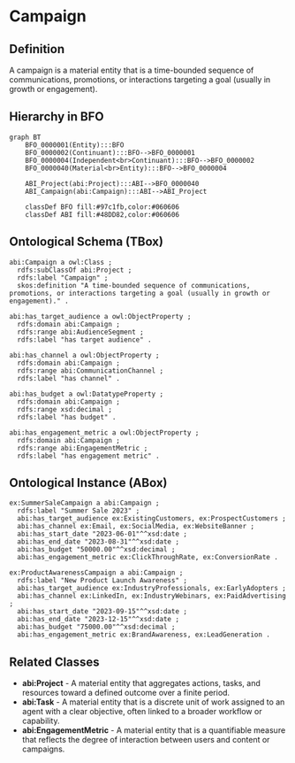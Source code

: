 # Campaign

## Definition
A campaign is a material entity that is a time-bounded sequence of communications, promotions, or interactions targeting a goal (usually in growth or engagement).

## Hierarchy in BFO
```mermaid
graph BT
    BFO_0000001(Entity):::BFO
    BFO_0000002(Continuant):::BFO-->BFO_0000001
    BFO_0000004(Independent<br>Continuant):::BFO-->BFO_0000002
    BFO_0000040(Material<br>Entity):::BFO-->BFO_0000004
    
    ABI_Project(abi:Project):::ABI-->BFO_0000040
    ABI_Campaign(abi:Campaign):::ABI-->ABI_Project
    
    classDef BFO fill:#97c1fb,color:#060606
    classDef ABI fill:#48DD82,color:#060606
```

## Ontological Schema (TBox)
```turtle
abi:Campaign a owl:Class ;
  rdfs:subClassOf abi:Project ;
  rdfs:label "Campaign" ;
  skos:definition "A time-bounded sequence of communications, promotions, or interactions targeting a goal (usually in growth or engagement)." .

abi:has_target_audience a owl:ObjectProperty ;
  rdfs:domain abi:Campaign ;
  rdfs:range abi:AudienceSegment ;
  rdfs:label "has target audience" .

abi:has_channel a owl:ObjectProperty ;
  rdfs:domain abi:Campaign ;
  rdfs:range abi:CommunicationChannel ;
  rdfs:label "has channel" .

abi:has_budget a owl:DatatypeProperty ;
  rdfs:domain abi:Campaign ;
  rdfs:range xsd:decimal ;
  rdfs:label "has budget" .

abi:has_engagement_metric a owl:ObjectProperty ;
  rdfs:domain abi:Campaign ;
  rdfs:range abi:EngagementMetric ;
  rdfs:label "has engagement metric" .
```

## Ontological Instance (ABox)
```turtle
ex:SummerSaleCampaign a abi:Campaign ;
  rdfs:label "Summer Sale 2023" ;
  abi:has_target_audience ex:ExistingCustomers, ex:ProspectCustomers ;
  abi:has_channel ex:Email, ex:SocialMedia, ex:WebsiteBanner ;
  abi:has_start_date "2023-06-01"^^xsd:date ;
  abi:has_end_date "2023-08-31"^^xsd:date ;
  abi:has_budget "50000.00"^^xsd:decimal ;
  abi:has_engagement_metric ex:ClickThroughRate, ex:ConversionRate .

ex:ProductAwarenessCampaign a abi:Campaign ;
  rdfs:label "New Product Launch Awareness" ;
  abi:has_target_audience ex:IndustryProfessionals, ex:EarlyAdopters ;
  abi:has_channel ex:LinkedIn, ex:IndustryWebinars, ex:PaidAdvertising ;
  abi:has_start_date "2023-09-15"^^xsd:date ;
  abi:has_end_date "2023-12-15"^^xsd:date ;
  abi:has_budget "75000.00"^^xsd:decimal ;
  abi:has_engagement_metric ex:BrandAwareness, ex:LeadGeneration .
```

## Related Classes
- **abi:Project** - A material entity that aggregates actions, tasks, and resources toward a defined outcome over a finite period.
- **abi:Task** - A material entity that is a discrete unit of work assigned to an agent with a clear objective, often linked to a broader workflow or capability.
- **abi:EngagementMetric** - A material entity that is a quantifiable measure that reflects the degree of interaction between users and content or campaigns. 